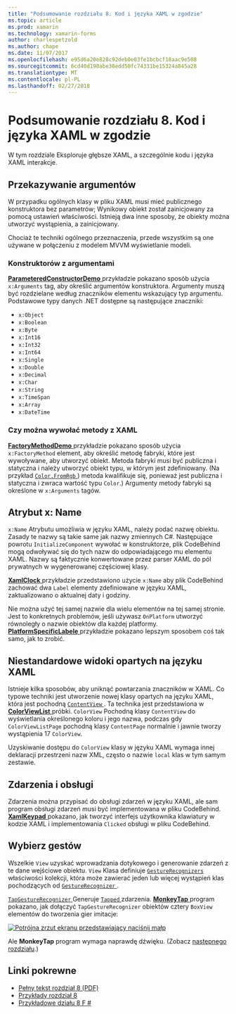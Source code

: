 ```yaml
---
title: "Podsumowanie rozdziału 8. Kod i języka XAML w zgodzie"
ms.topic: article
ms.prod: xamarin
ms.technology: xamarin-forms
author: charlespetzold
ms.author: chape
ms.date: 11/07/2017
ms.openlocfilehash: e95d6a20e828c92deb0e03fe1bcbcf18aac9e508
ms.sourcegitcommit: 6cd40d190abe38edd50fc74331be15324a845a28
ms.translationtype: MT
ms.contentlocale: pl-PL
ms.lasthandoff: 02/27/2018
---
```

# <a name="summary-of-chapter-8-code-and-xaml-in-harmony"></a>Podsumowanie rozdziału 8. Kod i języka XAML w zgodzie

W tym rozdziale Eksploruje głębsze XAML, a szczególnie kodu i języka XAML interakcje.

## <a name="passing-arguments"></a>Przekazywanie argumentów

W przypadku ogólnych klasy w pliku XAML musi mieć publicznego konstruktora bez parametrów; Wynikowy obiekt został zainicjowany za pomocą ustawień właściwości. Istnieją dwa inne sposoby, że obiekty można utworzyć wystąpienia, a zainicjowany.

Chociaż te techniki ogólnego przeznaczenia, przede wszystkim są one używane w połączeniu z modelem MVVM wyświetlanie modeli.

### <a name="constructors-with-arguments"></a>Konstruktorów z argumentami

[ **ParameteredConstructorDemo** ](https://github.com/xamarin/xamarin-forms-book-samples/tree/master/Chapter08/ParameteredConstructorDemo) przykładzie pokazano sposób użycia `x:Arguments` tag, aby określić argumentów konstruktora. Argumenty muszą być rozdzielane według znaczników elementu wskazujący typ argumentu. Podstawowe typy danych .NET dostępne są następujące znaczniki:

- `x:Object`
- `x:Boolean`
- `x:Byte`
- `x:Int16`
- `x:Int32`
- `x:Int64`
- `x:Single`
- `x:Double`
- `x:Decimal`
- `x:Char`
- `x:String`
- `x:TimeSpan`
- `x:Array`
- `x:DateTime`

### <a name="can-i-call-methods-from-xaml"></a>Czy można wywołać metody z XAML

[ **FactoryMethodDemo** ](https://github.com/xamarin/xamarin-forms-book-samples/tree/master/Chapter08/FactoryMethodDemo) przykładzie pokazano sposób użycia `x:FactoryMethod` element, aby określić metodę fabryki, które jest wywoływane, aby utworzyć obiekt. Metoda fabryki musi być publiczna i statyczna i należy utworzyć obiekt typu, w którym jest zdefiniowany. (Na przykład [ `Color.FromRgb` ](https://developer.xamarin.com/api/member/Xamarin.Forms.Color.FromRgb/p/System.Double/System.Double/System.Double/)) metoda kwalifikuje się, ponieważ jest publiczna i statyczna i zwraca wartość typu `Color`.) Argumenty metody fabryki są określone w `x:Arguments` tagów.

## <a name="the-xname-attribute"></a>Atrybut x: Name

`x:Name` Atrybutu umożliwia w języku XAML, należy podać nazwę obiektu. Zasady te nazwy są takie same jak nazwy zmiennych C#. Następujące powrotu `InitializeComponent` wywołać w konstruktorze, plik CodeBehind mogą odwoływać się do tych nazw do odpowiadającego mu elementu XAML. Nazwy są faktycznie konwertowane przez parser XAML do pól prywatnych w wygenerowanej częściowej klasy.

[ **XamlClock** ](https://github.com/xamarin/xamarin-forms-book-samples/tree/master/Chapter08/XamlClock) przykładzie przedstawiono użycie `x:Name` aby plik CodeBehind zachować dwa `Label` elementy zdefiniowane w języku XAML, zaktualizowano o aktualnej daty i godziny.

Nie można użyć tej samej nazwie dla wielu elementów na tej samej stronie. Jest to konkretnych problemów, jeśli używasz `OnPlatform` utworzyć równoległy o nazwie obiektów dla każdej platformy. [ **PlatformSpecificLabele** ](https://github.com/xamarin/xamarin-forms-book-samples/tree/master/Chapter08/PlatformSpecificLabels) przykładzie pokazano lepszym sposobem coś tak samo, jak to zrobić.

## <a name="custom-xaml-based-views"></a>Niestandardowe widoki opartych na języku XAML

Istnieje kilka sposobów, aby uniknąć powtarzania znaczników w XAML. Co typowe techniki jest utworzenie nowej klasy opartych na języku XAML, która jest pochodną [ `ContentView` ](https://developer.xamarin.com/api/type/Xamarin.Forms.ContentView/). Ta technika jest przedstawiona w [ **ColorViewList** ](https://github.com/xamarin/xamarin-forms-book-samples/tree/master/Chapter08/ColorViewList) próbki. `ColorView` Pochodną klasy `ContentView` do wyświetlania określonego koloru i jego nazwa, podczas gdy `ColorViewListPage` pochodną klasy `ContentPage` normalnie i jawnie tworzy wystąpienia 17 `ColorView`.

Uzyskiwanie dostępu do `ColorView` klasy w języku XAML wymaga innej deklaracji przestrzeni nazw XML, często o nazwie `local` klas w tym samym zestawie.

## <a name="events-and-handlers"></a>Zdarzenia i obsługi

Zdarzenia można przypisać do obsługi zdarzeń w języku XAML, ale sam program obsługi zdarzeń musi być implementowana w pliku CodeBehind. [ **XamlKeypad** ](https://github.com/xamarin/xamarin-forms-book-samples/tree/master/Chapter08/XamlKeypad) pokazano, jak tworzyć interfejs użytkownika klawiatury w kodzie XAML i implementowania `Clicked` obsługi w pliku CodeBehind.

## <a name="tap-gestures"></a>Wybierz gestów

Wszelkie `View` uzyskać wprowadzania dotykowego i generowanie zdarzeń z te dane wejściowe obiektu. `View` Klasa definiuje [ `GestureRecognizers` ](https://developer.xamarin.com/api/property/Xamarin.Forms.View.GestureRecognizers/) właściwości kolekcji, która może zawierać jeden lub więcej wystąpień klas pochodzących od [ `GestureRecognizer` ](https://developer.xamarin.com/api/type/Xamarin.Forms.GestureRecognizer/).

[ `TapGestureRecognizer` ](https://developer.xamarin.com/api/type/Xamarin.Forms.TapGestureRecognizer/) Generuje [ `Tapped` ](https://developer.xamarin.com/api/event/Xamarin.Forms.TapGestureRecognizer.Tapped/) zdarzenia. [ **MonkeyTap** ](https://github.com/xamarin/xamarin-forms-book-samples/tree/master/Chapter08/MonkeyTap) program pokazano, jak dołączyć `TapGestureRecognizer` obiektów cztery `BoxView` elementów do tworzenia gier imitacje:

[![Potrójna zrzut ekranu przedstawiający naciśnij małp](images/ch08fg07-small.png "gry imitacja")](images/ch08fg07-large.png "imitacja gry")

Ale **MonkeyTap** program wymaga naprawdę dźwięku. (Zobacz [następnego rozdziału](chapter09.md).)



## <a name="related-links"></a>Linki pokrewne

- [Pełny tekst rozdział 8 (PDF)](https://download.xamarin.com/developer/xamarin-forms-book/XamarinFormsBook-Ch08-Apr2016.pdf)
- [Przykłady rozdział 8](https://github.com/xamarin/xamarin-forms-book-samples/tree/master/Chapter08)
- [Przykładowe działu 8 F #](https://github.com/xamarin/xamarin-forms-book-samples/tree/master/Chapter08/FS/XamlKeypad)
